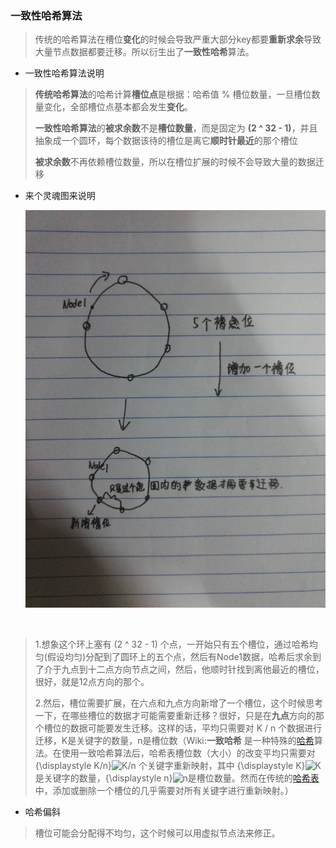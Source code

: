 ### 一致性哈希算法

> 传统的哈希算法在槽位**变化**的时候会导致严重大部分key都要**重新求余**导致大量节点数据都要迁移。所以衍生出了**一致性哈希**算法。

- 一致性哈希算法说明

> **传统哈希算法**的哈希计算**槽位点**是根据：哈希值 % 槽位数量，一旦槽位数量变化，全部槽位点基本都会发生**变化**。
>
> **一致性哈希算法**的**被求余数**不是**槽位数量**，而是固定为 **(2 ^ 32 - 1)**，并且抽象成一个圆环，每个数据该待的槽位是离它**顺时针最近**的那个槽位
>
> **被求余数**不再依赖槽位数量，所以在槽位扩展的时候不会导致大量的数据迁移

- 来个灵魂图来说明

  ![灵魂示意图](./pic/一致性哈希算法.jpg)

​	

> 1.想象这个环上塞有 (2 ^ 32 - 1) 个点，一开始只有五个槽位，通过哈希均匀(假设均匀)分配到了圆环上的五个点，然后有Node1数据，哈希后求余到了介于九点到十二点方向节点之间，然后，他顺时针找到离他最近的槽位，很好，就是12点方向的那个。
>
> 2.然后，槽位需要扩展，在六点和九点方向新增了一个槽位，这个时候思考一下，在哪些槽位的数据才可能需要重新迁移？很好，只是在**九点**方向的那个槽位的数据可能要发生迁移。这样的话，平均只需要对 K / n 个数据进行迁移，K是关键字的数量，n是槽位数（Wiki:**一致哈希** 是一种特殊的[哈希](https://zh.wikipedia.org/wiki/%E5%93%88%E5%B8%8C)算法。在使用一致哈希算法后，哈希表槽位数（大小）的改变平均只需要对{\displaystyle K/n}![K/n](https://wikimedia.org/api/rest_v1/media/math/render/svg/48c6b98bc4a3841f616b526a8e03e3ede6659839) 个关键字重新映射，其中 {\displaystyle K}![K](https://wikimedia.org/api/rest_v1/media/math/render/svg/2b76fce82a62ed5461908f0dc8f037de4e3686b0)是关键字的数量，{\displaystyle n}![n](https://wikimedia.org/api/rest_v1/media/math/render/svg/a601995d55609f2d9f5e233e36fbe9ea26011b3b)是槽位数量。然而在传统的[哈希表](https://zh.wikipedia.org/wiki/%E5%93%88%E5%B8%8C%E8%A1%A8)中，添加或删除一个槽位的几乎需要对所有关键字进行重新映射。）

- 哈希偏斜

> 槽位可能会分配得不均匀，这个时候可以用虚拟节点法来修正。
